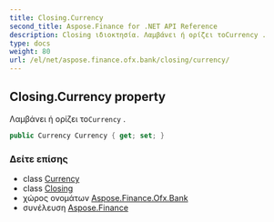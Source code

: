 ```yaml
---
title: Closing.Currency
second_title: Aspose.Finance for .NET API Reference
description: Closing ιδιοκτησία. Λαμβάνει ή ορίζει τοCurrency .
type: docs
weight: 80
url: /el/net/aspose.finance.ofx.bank/closing/currency/
---
```

## Closing.Currency property

Λαμβάνει ή ορίζει το`Currency` .

```csharp
public Currency Currency { get; set; }
```

### Δείτε επίσης

* class [Currency](../../../aspose.finance.ofx/currency/)
* class [Closing](../)
* χώρος ονομάτων [Aspose.Finance.Ofx.Bank](../../closing/)
* συνέλευση [Aspose.Finance](../../../)


